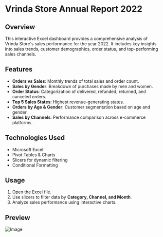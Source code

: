 # Vrinda Store Annual Report 2022

## Overview
This interactive Excel dashboard provides a comprehensive analysis of Vrinda Store's sales performance for the year 2022. It includes key insights into sales trends, customer demographics, order status, and top-performing sales channels.

## Features
- **Orders vs Sales**: Monthly trends of total sales and order count.
- **Sales by Gender**: Breakdown of purchases made by men and women.
- **Order Status**: Categorization of delivered, refunded, returned, and canceled orders.
- **Top 5 Sales States**: Highest revenue-generating states.
- **Orders by Age & Gender**: Customer segmentation based on age and gender.
- **Sales by Channels**: Performance comparison across e-commerce platforms.

## Technologies Used
- Microsoft Excel
- Pivot Tables & Charts
- Slicers for dynamic filtering
- Conditional Formatting

## Usage
1. Open the Excel file.
2. Use slicers to filter data by **Category, Channel, and Month**.
3. Analyze sales performance using interactive charts.

## Preview
![Image](https://github.com/user-attachments/assets/e61df090-60f5-475b-bce4-6bf19db4b8be)

